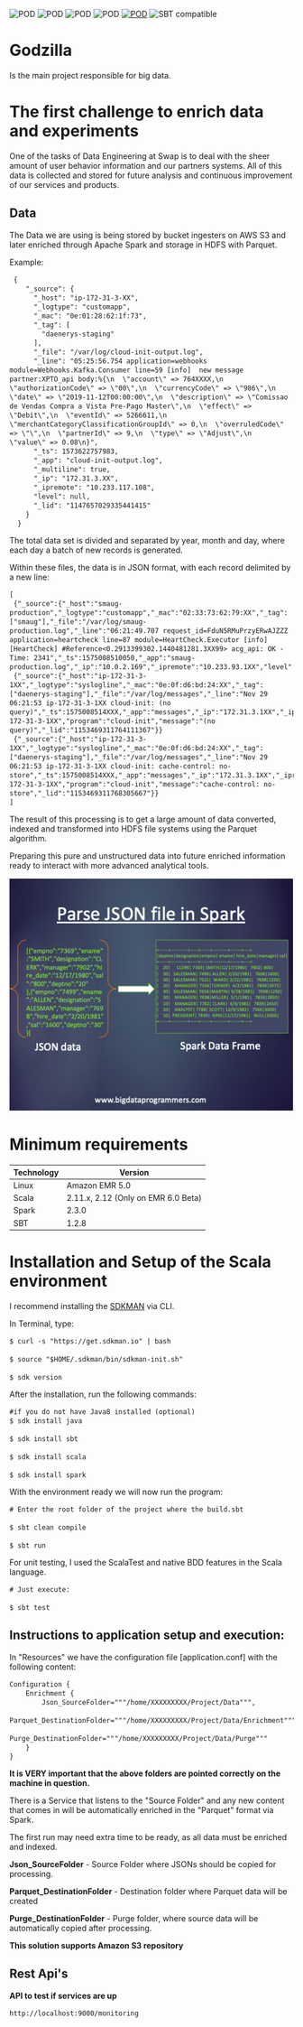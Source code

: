 ![POD](https://img.shields.io/badge/version-v1.0.0-blue.svg)
![POD](https://img.shields.io/badge/language-Scala-black.svg)
![POD](https://img.shields.io/badge/Spark-red.svg)
![POD](https://img.shields.io/badge/Amazon-EMR-orange.svg)
[![POD](https://img.shields.io/badge/license-MIT-lightgrey.svg)](./LICENSE)
![SBT compatible](https://img.shields.io/badge/SBT-compatible-4BC51D.svg?style=flat)

# Godzilla

Is the main project responsible for big data. 

# The first challenge to enrich data and experiments

One of the tasks of Data Engineering at Swap is to deal with the sheer amount of user behavior information and our partners systems.
All of this data is collected and stored for future analysis and continuous improvement of our services and products.

## Data

The Data we are using is being stored by bucket ingesters on AWS S3 and later enriched through Apache Spark and storage in HDFS with Parquet.

Example:
```
 {
    "_source": {
      "_host": "ip-172-31-3-XX",
      "_logtype": "customapp",
      "_mac": "0e:01:28:62:1f:73",
      "_tag": [
        "daenerys-staging"
      ],
      "_file": "/var/log/cloud-init-output.log",
      "_line": "05:25:56.754 application=webhooks module=Webhooks.Kafka.Consumer line=59 [info]  new message partner:XPTO_api body:%{\n  \"account\" => 764XXXX,\n  \"authorizationCode\" => \"00\",\n  \"currencyCode\" => \"986\",\n  \"date\" => \"2019-11-12T00:00:00\",\n  \"description\" => \"Comissao de Vendas Compra a Vista Pre-Pago Master\",\n  \"effect\" => \"Debit\",\n  \"eventId\" => 5266611,\n  \"merchantCategoryClassificationGroupId\" => 0,\n  \"overruledCode\" => \"\",\n  \"partnerId\" => 9,\n  \"type\" => \"Adjust\",\n  \"value\" => 0.08\n}",
      "_ts": 1573622757983,
      "_app": "cloud-init-output.log",
      "_multiline": true,
      "_ip": "172.31.3.XX",
      "_ipremote": "10.233.117.108",
      "level": null,
      "_lid": "1147657029335441415"
    }
  }
```

The total data set is divided and separated by year, month and day, where each day a batch of new records is generated.

Within these files, the data is in JSON format, with each record delimited by a new line:

```
[
 {"_source":{"_host":"smaug-production","_logtype":"customapp","_mac":"02:33:73:62:79:XX","_tag":["smaug"],"_file":"/var/log/smaug-production.log","_line":"06:21:49.707 request_id=FduN5RMuPrzyERwAJZZZ application=heartcheck line=87 module=HeartCheck.Executor [info]  [HeartCheck] #Reference<0.2913399302.1440481281.3XX99> acg_api: OK - Time: 2341","_ts":1575008510050,"_app":"smaug-production.log","_ip":"10.0.2.169","_ipremote":"10.233.93.1XX","level":null,"_lid":"1153469293918777347"}}
 {"_source":{"_host":"ip-172-31-3-1XX","_logtype":"syslogline","_mac":"0e:0f:d6:bd:24:XX","_tag":["daenerys-staging"],"_file":"/var/log/messages","_line":"Nov 29 06:21:53 ip-172-31-3-1XX cloud-init: (no query)","_ts":1575008514XXX,"_app":"messages","_ip":"172.31.3.1XX","_ipremote":"147.75.38.1XX","level":null,"logsource":"ip-172-31-3-1XX","program":"cloud-init","message":"(no query)","_lid":"1153469311764111367"}}
 {"_source":{"_host":"ip-172-31-3-1XX","_logtype":"syslogline","_mac":"0e:0f:d6:bd:24:XX","_tag":["daenerys-staging"],"_file":"/var/log/messages","_line":"Nov 29 06:21:53 ip-172-31-3-1XX cloud-init: cache-control: no-store","_ts":1575008514XXX,"_app":"messages","_ip":"172.31.3.1XX","_ipremote":"147.75.38.1XX","level":null,"logsource":"ip-172-31-3-1XX","program":"cloud-init","message":"cache-control: no-store","_lid":"1153469311768305667"}}
]
```

The result of this processing is to get a large amount of data converted, indexed and transformed into HDFS file systems using the Parquet algorithm.

Preparing this pure and unstructured data into future enriched information ready to interact with more advanced analytical tools.

![Drag Racing](header.png)

# Minimum requirements

Technology | Version
------- | --------
Linux | Amazon EMR 5.0
Scala | 2.11.x, 2.12 (Only on EMR 6.0 Beta)
Spark | 2.3.0
SBT   | 1.2.8

# Installation and Setup of the Scala environment 

I recommend installing the [SDKMAN](https://sdkman.io/) via CLI.

In Terminal, type:

```
$ curl -s "https://get.sdkman.io" | bash

$ source "$HOME/.sdkman/bin/sdkman-init.sh"

$ sdk version
```

After the installation, run the following commands:

```
#if you do not have Java8 installed (optional)
$ sdk install java

$ sdk install sbt

$ sdk install scala

$ sdk install spark
```

With the environment ready we will now run the program:

```
# Enter the root folder of the project where the build.sbt

$ sbt clean compile

$ sbt run
```

For unit testing, I used the ScalaTest and native BDD features in the Scala language. 

```
# Just execute:

$ sbt test
```

## Instructions to application setup and execution:

In "Resources" we have the configuration file [application.conf] with the following content:

```
Configuration {
    Enrichment {
        Json_SourceFolder="""/home/XXXXXXXXX/Project/Data""",
        Parquet_DestinationFolder="""/home/XXXXXXXXX/Project/Data/Enrichment"""
        Purge_DestinationFolder="""/home/XXXXXXXXX/Project/Data/Purge"""
    }
}
```  

**It is VERY important that the above folders are pointed correctly on the machine in question.**

There is a Service that listens to the "Source Folder" and any new content that comes in will be automatically enriched in the "Parquet" format via Spark.

The first run may need extra time to be ready, as all data must be enriched and indexed. 

**Json_SourceFolder** - Source Folder where JSONs should be copied for processing.

**Parquet_DestinationFolder** - Destination folder where Parquet data will be created

**Purge_DestinationFolder** - Purge folder, where source data will be automatically copied after processing.

**This solution supports Amazon S3 repository**

## Rest Api's

**API to test if services are up**
```
http://localhost:9000/monitoring
```

